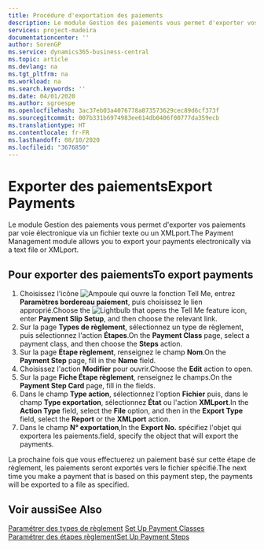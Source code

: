 ```yaml
---
title: Procédure d'exportation des paiements
description: Le module Gestion des paiements vous permet d'exporter vos paiements par voie électronique via un fichier texte ou un XMLport.
services: project-madeira
documentationcenter: ''
author: SorenGP
ms.service: dynamics365-business-central
ms.topic: article
ms.devlang: na
ms.tgt_pltfrm: na
ms.workload: na
ms.search.keywords: ''
ms.date: 04/01/2020
ms.author: sgroespe
ms.openlocfilehash: 3ac37eb03a4076778a873573629cec89d6cf373f
ms.sourcegitcommit: 007b331b6974983ee614db0406f00777da359ecb
ms.translationtype: HT
ms.contentlocale: fr-FR
ms.lasthandoff: 08/10/2020
ms.locfileid: "3676850"
---
```

# <a name="export-payments"></a><span data-ttu-id="0f9cb-103">Exporter des paiements</span><span class="sxs-lookup"><span data-stu-id="0f9cb-103">Export Payments</span></span>
<span data-ttu-id="0f9cb-104">Le module Gestion des paiements vous permet d'exporter vos paiements par voie électronique via un fichier texte ou un XMLport.</span><span class="sxs-lookup"><span data-stu-id="0f9cb-104">The Payment Management module allows you to export your payments electronically via a text file or XMLport.</span></span>  

## <a name="to-export-payments"></a><span data-ttu-id="0f9cb-105">Pour exporter des paiements</span><span class="sxs-lookup"><span data-stu-id="0f9cb-105">To export payments</span></span>  

1.  <span data-ttu-id="0f9cb-106">Choisissez l'icône ![Ampoule qui ouvre la fonction Tell Me](../../media/ui-search/search_small.png "Dites-moi ce que vous voulez faire"), entrez **Paramètres bordereau paiement**, puis choisissez le lien approprié.</span><span class="sxs-lookup"><span data-stu-id="0f9cb-106">Choose the ![Lightbulb that opens the Tell Me feature](../../media/ui-search/search_small.png "Tell me what you want to do") icon, enter **Payment Slip Setup**, and then choose the relevant link.</span></span>  
2.  <span data-ttu-id="0f9cb-107">Sur la page **Types de règlement**, sélectionnez un type de règlement, puis sélectionnez l'action **Étapes**.</span><span class="sxs-lookup"><span data-stu-id="0f9cb-107">On the **Payment Class** page, select a payment class, and then choose the **Steps** action.</span></span>  
3.  <span data-ttu-id="0f9cb-108">Sur la page **Étape règlement**, renseignez le champ **Nom**.</span><span class="sxs-lookup"><span data-stu-id="0f9cb-108">On the **Payment Step** page, fill in the **Name** field.</span></span>  
4.  <span data-ttu-id="0f9cb-109">Choisissez l'action **Modifier** pour ouvrir.</span><span class="sxs-lookup"><span data-stu-id="0f9cb-109">Choose the **Edit** action to open.</span></span>  
5.  <span data-ttu-id="0f9cb-110">Sur la page **Fiche Étape règlement**, renseignez le champs.</span><span class="sxs-lookup"><span data-stu-id="0f9cb-110">On the **Payment Step Card** page, fill in the fields.</span></span>  
6.  <span data-ttu-id="0f9cb-111">Dans le champ **Type action**, sélectionnez l'option **Fichier** puis, dans le champ **Type exportation**, sélectionnez **État** ou l'action **XMLport**.</span><span class="sxs-lookup"><span data-stu-id="0f9cb-111">In the **Action Type** field, select the **File** option, and then in the **Export Type** field, select the **Report** or the **XMLport** action.</span></span>  
7.  <span data-ttu-id="0f9cb-112">Dans le champ **N° exportation**,</span><span class="sxs-lookup"><span data-stu-id="0f9cb-112">In the **Export No.**</span></span> <span data-ttu-id="0f9cb-113">spécifiez l'objet qui exportera les paiements.</span><span class="sxs-lookup"><span data-stu-id="0f9cb-113">field, specify the object that will export the payments.</span></span>  

<span data-ttu-id="0f9cb-114">La prochaine fois que vous effectuerez un paiement basé sur cette étape de règlement, les paiements seront exportés vers le fichier spécifié.</span><span class="sxs-lookup"><span data-stu-id="0f9cb-114">The next time you make a payment that is based on this payment step, the payments will be exported to a file as specified.</span></span>  

## <a name="see-also"></a><span data-ttu-id="0f9cb-115">Voir aussi</span><span class="sxs-lookup"><span data-stu-id="0f9cb-115">See Also</span></span>  
 <span data-ttu-id="0f9cb-116">[Paramétrer des types de règlement](how-to-set-up-payment-classes.md) </span><span class="sxs-lookup"><span data-stu-id="0f9cb-116">[Set Up Payment Classes](how-to-set-up-payment-classes.md) </span></span>  
 [<span data-ttu-id="0f9cb-117">Paramétrer des étapes règlement</span><span class="sxs-lookup"><span data-stu-id="0f9cb-117">Set Up Payment Steps</span></span>](how-to-set-up-payment-steps.md)
